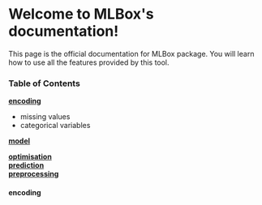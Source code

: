 Welcome to MLBox's documentation!
======================================

This page is the official documentation for MLBox package. You will learn how to use all the features provided by this tool. 


### Table of Contents

**[encoding](#encoding)**<br>
* missing values
* categorical variables

**[model](#model)**<br>



**[optimisation](#optimisation)**<br>
**[prediction](#prediction)**<br>
**[preprocessing](#preprocessing)**<br>


#### encoding


































